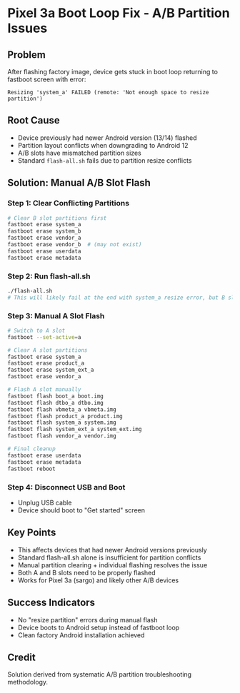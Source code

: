 # Pixel 3a Boot Loop Fix - A/B Partition Issues

## Problem
After flashing factory image, device gets stuck in boot loop returning to fastboot screen with error:
```
Resizing 'system_a' FAILED (remote: 'Not enough space to resize partition')
```

## Root Cause
- Device previously had newer Android version (13/14) flashed
- Partition layout conflicts when downgrading to Android 12
- A/B slots have mismatched partition sizes
- Standard `flash-all.sh` fails due to partition resize conflicts

## Solution: Manual A/B Slot Flash

### Step 1: Clear Conflicting Partitions
```bash
# Clear B slot partitions first
fastboot erase system_a
fastboot erase system_b  
fastboot erase vendor_a
fastboot erase vendor_b  # (may not exist)
fastboot erase userdata
fastboot erase metadata
```

### Step 2: Run flash-all.sh
```bash
./flash-all.sh
# This will likely fail at the end with system_a resize error, but B slot will be flashed
```

### Step 3: Manual A Slot Flash
```bash
# Switch to A slot
fastboot --set-active=a

# Clear A slot partitions
fastboot erase system_a
fastboot erase product_a
fastboot erase system_ext_a
fastboot erase vendor_a

# Flash A slot manually
fastboot flash boot_a boot.img
fastboot flash dtbo_a dtbo.img
fastboot flash vbmeta_a vbmeta.img
fastboot flash product_a product.img
fastboot flash system_a system.img
fastboot flash system_ext_a system_ext.img
fastboot flash vendor_a vendor.img

# Final cleanup
fastboot erase userdata
fastboot erase metadata
fastboot reboot
```

### Step 4: Disconnect USB and Boot
- Unplug USB cable
- Device should boot to "Get started" screen

## Key Points
- This affects devices that had newer Android versions previously
- Standard flash-all.sh alone is insufficient for partition conflicts
- Manual partition clearing + individual flashing resolves the issue
- Both A and B slots need to be properly flashed
- Works for Pixel 3a (sargo) and likely other A/B devices

## Success Indicators
- No "resize partition" errors during manual flash
- Device boots to Android setup instead of fastboot loop
- Clean factory Android installation achieved

## Credit
Solution derived from systematic A/B partition troubleshooting methodology.
